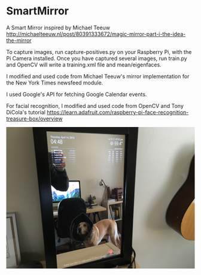 # SmartMirror
A Smart Mirror inspired by Michael Teeuw http://michaelteeuw.nl/post/80391333672/magic-mirror-part-i-the-idea-the-mirror

To capture images, run capture-positives.py on your Raspberry Pi, with the Pi Camera installed. Once you have captured several images, run train.py and OpenCV will write a training.xml file and mean/eigenfaces.

I modified and used code from Michael Teeuw's mirror implementation for the New York Times newsfeed module.

I used Google's API for fetching Google Calendar events.

For facial recognition, I modified and used code from OpenCV and Tony DiCola's tutorial https://learn.adafruit.com/raspberry-pi-face-recognition-treasure-box/overview

![](https://github.com/rdespoiu/SmartMirror/raw/master/IMG_24802.jpg)
